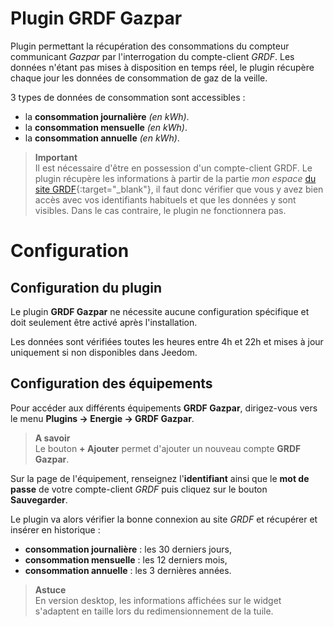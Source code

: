 # Plugin GRDF Gazpar

Plugin permettant la récupération des consommations du compteur communicant *Gazpar* par l'interrogation du compte-client *GRDF*. Les données n'étant pas mises à disposition en temps réel, le plugin récupère chaque jour les données de consommation de gaz de la veille.

3 types de données de consommation sont accessibles :
- la **consommation journalière** *(en kWh)*.
- la **consommation mensuelle** *(en kWh)*.
- la **consommation annuelle** *(en kWh)*.

>**Important**      
>Il est nécessaire d'être en possession d'un compte-client GRDF. Le plugin récupère les informations à partir de la partie *mon espace* [du site GRDF](https://monespace.grdf.fr/monespace/particulier/accueil){:target="\_blank"}, il faut donc vérifier que vous y avez bien accès avec vos identifiants habituels et que les données y sont visibles. Dans le cas contraire, le plugin ne fonctionnera pas.

# Configuration

## Configuration du plugin

Le plugin **GRDF Gazpar** ne nécessite aucune configuration spécifique et doit seulement être activé après l'installation.

Les données sont vérifiées toutes les heures entre 4h et 22h et mises à jour uniquement si non disponibles dans Jeedom.

## Configuration des équipements

Pour accéder aux différents équipements **GRDF Gazpar**, dirigez-vous vers le menu **Plugins → Energie → GRDF Gazpar**.

> **A savoir**    
> Le bouton **+ Ajouter** permet d'ajouter un nouveau compte **GRDF Gazpar**.

Sur la page de l'équipement, renseignez l'**identifiant** ainsi que le **mot de passe** de votre compte-client *GRDF* puis cliquez sur le bouton **Sauvegarder**.

Le plugin va alors vérifier la bonne connexion au site *GRDF* et récupérer et insérer en historique :
- **consommation journalière** : les 30 derniers jours,
- **consommation mensuelle** : les 12 derniers mois,
- **consommation annuelle** : les 3 dernières années.

>**Astuce**     
>En version desktop, les informations affichées sur le widget s'adaptent en taille lors du redimensionnement de la tuile.
